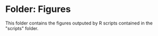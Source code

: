 # Folder: Figures

This folder contains the figures outputed by R scripts contained in the "scripts" folder.
